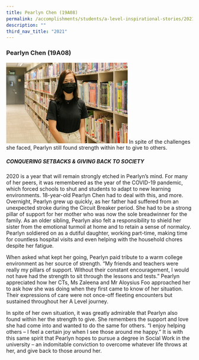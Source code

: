 ```yaml
---
title: Pearlyn Chen (19A08)
permalink: /accomplishments/students/a-level-inspirational-stories/2021/pearlyn/
description: ""
third_nav_title: "2021"
---
```

### **Pearlyn Chen (19A08)**

<img src="/images/Perlyn%20Chen.jpg" 
     style="width:65%">
In spite of the challenges she faced, Pearlyn still found strength within her to give to others.

##### **CONQUERING SETBACKS & GIVING BACK TO SOCIETY**
2020 is a year that will remain strongly etched in Pearlyn’s mind. For many of her peers, it was remembered as the year of the COVID-19 pandemic, which forced schools to shut and students to adapt to new learning environments. 18-year-old Pearlyn Chen had to deal with this, and more. Overnight, Pearlyn grew up quickly, as her father had suffered from an unexpected stroke during the Circuit Breaker period. She had to be a strong pillar of support for her mother who was now the sole breadwinner for the family. As an older sibling, Pearlyn also felt a responsibility to shield her sister from the emotional turmoil at home and to retain a sense of normalcy. Pearlyn soldiered on as a dutiful daughter, working part-time, making time for countless hospital visits and even helping with the household chores despite her fatigue.

When asked what kept her going, Pearlyn paid tribute to a warm college environment as her source of strength. “My friends and teachers were really my pillars of support. Without their constant encouragement, I would not have had the strength to sit through the lessons and tests.” Pearlyn appreciated how her CTs, Ms Zaleena and Mr Aloysius Foo approached her to ask how she was doing when they first came to know of her situation. Their expressions of care were not once-off fleeting encounters but sustained throughout her A Level journey.

In spite of her own situation, it was greatly admirable that Pearlyn also found within her the strength to give. She remembers the support and love she had come into and wanted to do the same for others. “I enjoy helping others – I feel a certain joy when I see those around me happy.” It is with this same spirit that Pearlyn hopes to pursue a degree in Social Work in the university – an indomitable conviction to overcome whatever life throws at her, and give back to those around her.


